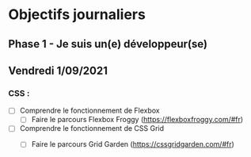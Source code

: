 # Objectifs journaliers

## Phase 1 - Je suis un(e) développeur(se)

## Vendredi 1/09/2021

### CSS : 
  * [ ] Comprendre le fonctionnement de Flexbox
    * [ ] Faire le parcours Flexbox Froggy (https://flexboxfroggy.com/#fr)
  * [ ] Comprendre le fonctionnement de CSS Grid
    * [ ] Faire le parcours Grid Garden (https://cssgridgarden.com/#fr)






